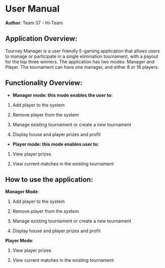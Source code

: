 
# User Manual

**Author**: Team 37 - Hi-Team

## Application Overview:

Tourney Manager is a user friendly E-gaming application that allows users to manage or participate in a single elimination tournament, with a payout for the top three winners. The application has two modes: Manager and Player. The tournament can have one manager, and either 8 or 16 players.

## Functionality Overview:

- **Manager mode: this mode enables the user to:**

1)	Add player to the system


2)	Remove player from the system


3)	Manage existing tournament or create a new tournament

4)	Display house and player prizes and profit

- **Player mode: this mode enables user to:**

1)	View player prizes


2)	View current matches in the existing tournament
## How to use the application:

**Manager Mode**:  
1)	Add player to the system


2)	Remove player from the system


3)	Manage existing tournament or create a new tournament

4)	Display house and player prizes and profit

**Player Mode**:

1)	View player prizes


2)	View current matches in the existing tournament











